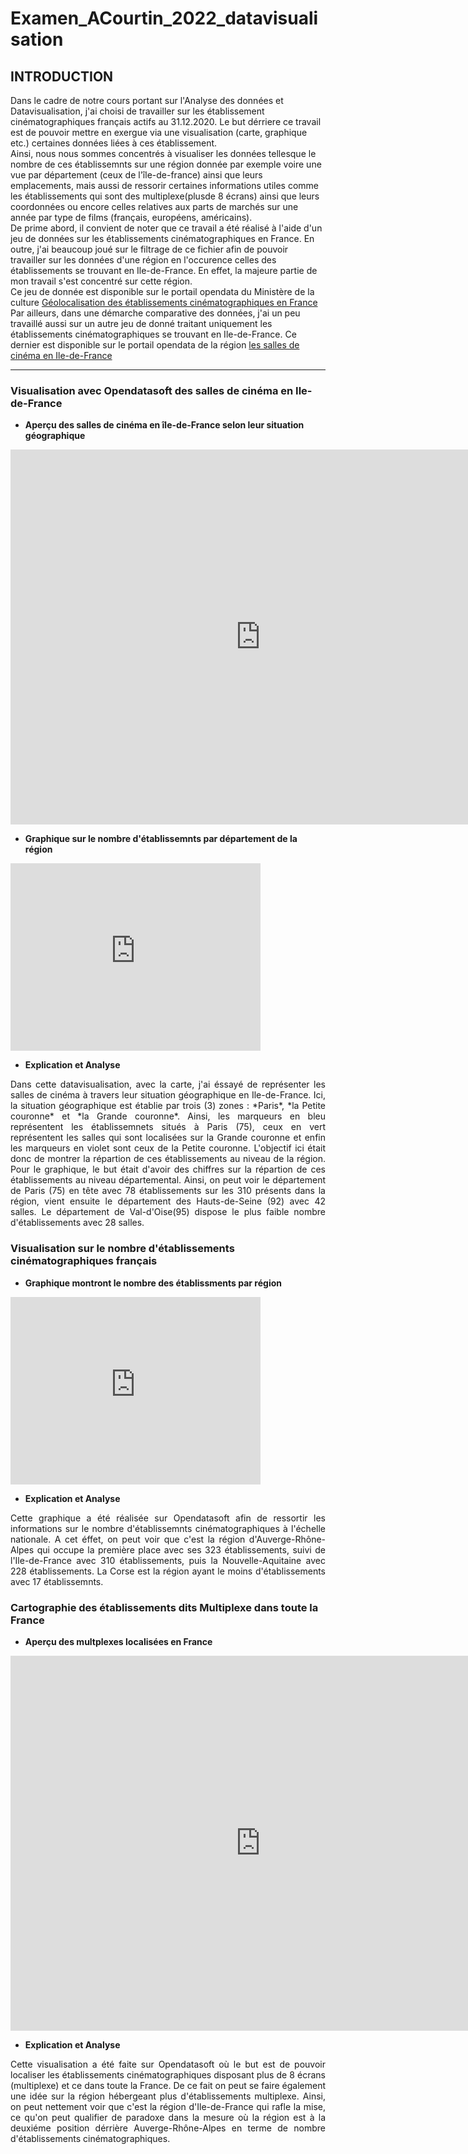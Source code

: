 # Examen_ACourtin_2022_datavisualisation

## INTRODUCTION

Dans le cadre de notre cours portant sur l'Analyse des données et Datavisualisation, j'ai choisi de travailler sur les établissement cinématographiques français actifs au 31.12.2020. Le but dérriere ce travail est de pouvoir mettre en exergue via une visualisation (carte, graphique etc.) certaines données liées à ces établissement.   
Ainsi, nous nous sommes concentrés à visualiser les données tellesque le nombre de ces établissemnts sur une région donnée par exemple voire une vue par département (ceux de l'île-de-france) ainsi que leurs emplacements, mais aussi de ressorir certaines informations utiles comme les établissements qui sont des multiplexe(plusde 8 écrans) ainsi que leurs coordonnées ou encore celles relatives aux parts de marchés sur une année par type de films (français, européens, américains).   
De prime abord, il convient de noter que ce travail a été réalisé à l'aide d'un jeu de données sur les établissements cinématographiques en France. En outre, j'ai beaucoup joué sur le filtrage de ce fichier afin de pouvoir travailler sur les données d'une région en l'occurence celles des établissements se trouvant en Ile-de-France. En effet, la majeure partie de mon travail s'est concentré sur cette région.  
Ce jeu de donnée est disponible sur le portail opendata du Ministère de la culture [Géolocalisation des établissements cinématographiques en France](https://data.culture.gouv.fr/explore/dataset/etablissements-cinematographiques/information/?dataChart=eyJxdWVyaWVzIjpbeyJjaGFydHMiOlt7InR5cGUiOiJjb2x1bW4iLCJmdW5jIjoiQ09VTlQiLCJzY2llbnRpZmljRGlzcGxheSI6dHJ1ZSwiY29sb3IiOiIjOGRhMGNiIn1dLCJ4QXhpcyI6InJlZ2lvbl9hZG1pbmlzdHJhdGl2ZSIsIm1heHBvaW50cyI6NTAsInNvcnQiOiIiLCJjb25maWciOnsiZGF0YXNldCI6ImV0YWJsaXNzZW1lbnRzLWNpbmVtYXRvZ3JhcGhpcXVlcyIsIm9wdGlvbnMiOnt9fX1dLCJ0aW1lc2NhbGUiOiIiLCJkaXNwbGF5TGVnZW5kIjp0cnVlLCJhbGlnbk1vbnRoIjp0cnVlfQ%3D%3D&location=5,46.53754,2.40395)  
Par ailleurs, dans une démarche comparative des données, j'ai un peu travaillé aussi sur un autre jeu de donné traitant uniquement les établissements cinématographiques se trouvant en Ile-de-France. Ce dernier est disponible sur le portail opendata de la région [les salles de cinéma en Ile-de-France ](https://data.iledefrance.fr/explore/dataset/les_salles_de_cinemas_en_ile-de-france/information/?location=10,49.07117,2.34764&basemap=jawg.streets)   
****
### Visualisation avec Opendatasoft des salles de cinéma en Ile-de-France    
- **Aperçu des salles de cinéma en île-de-France selon leur situation géographique** 
 
<iframe frameborder="0" width="800" height="600" src="https://data.opendatasoft.com/map/embed/sallescinematographiques_iledefrance/?&static=false&scrollWheelZoom=false"></iframe>   

- **Graphique sur le nombre d'établissemnts par département de la région**   

<iframe src="https://data.opendatasoft.com/chart/embed/sallesdecinemapardepartement_ile-de-france/?&static=false&datasetcard=false" width="400" height="300" frameborder="0"></iframe>   

- **Explication et Analyse**   
<div style="text-align: justify">
Dans cette datavisualisation, avec la carte, j'ai éssayé de représenter les salles de cinéma à travers leur situation géographique en Ile-de-France. Ici, la situation géographique est établie par trois (3) zones : *Paris*, *la Petite couronne* et *la Grande couronne*. Ainsi, les marqueurs en bleu représentent les établissemnets situés à Paris (75), ceux en vert représentent les salles qui sont localisées sur la Grande couronne et enfin les marqueurs en violet sont ceux de la Petite couronne. L'objectif ici était donc de montrer la répartion de ces établissements au niveau de la région.    
Pour le graphique, le but était d'avoir des chiffres sur la répartion de ces établissements au niveau départemental. Ainsi, on peut voir le département de Paris (75) en tête avec 78 établissements sur les 310 présents dans la région, vient ensuite le département des Hauts-de-Seine (92) avec 42 salles. Le département de Val-d'Oise(95) dispose le plus faible nombre d'établissements avec 28 salles.   
 </div>


### Visualisation sur le nombre d'établissements cinématographiques français   
- **Graphique montront le nombre des établissments par région**   

<iframe src="https://data.opendatasoft.com/chart/embed/etablissementscinematographiques_par_region/?&static=false&datasetcard=false" width="400" height="300" frameborder="0"></iframe>    

- **Explication et Analyse**   
<div style="text-align: justify">
Cette graphique a été réalisée sur Opendatasoft afin de ressortir les informations sur le nombre d'établissemnts cinématographiques à l'échelle nationale. A cet éffet, on peut voir que c'est la région d'Auverge-Rhône-Alpes qui occupe la première place avec ses 323 établissements, suivi de l'Ile-de-France avec 310 établissements, puis la Nouvelle-Aquitaine avec 228 établissements. La Corse est la région ayant le moins d'établissements avec 17 établissemnts. 
  </div>

### Cartographie des établissements dits Multiplexe dans toute la France   
- **Aperçu des multplexes localisées en France**   

<iframe frameborder="0" width="800" height="600" src="https://data.opendatasoft.com/map/embed/cinemamultiplex_france/?&static=false&scrollWheelZoom=false"></iframe>   

- **Explication et Analyse**   
<div style="text-align: justify">
Cette visualisation a été faite sur Opendatasoft où le but est de pouvoir localiser les établissements cinématographiques disposant plus de 8 écrans (multiplexe) et ce dans toute la France. De ce fait on peut se faire également une idée sur la région hébergeant plus d'établissements multiplexe. Ainsi, on peut nettement voir que c'est la région d'Ile-de-France qui rafle la mise, ce qu'on peut qualifier de paradoxe dans la mesure où la région est à la deuxiéme position dérrière Auverge-Rhône-Alpes en terme de nombre d'établissements cinématographiques.   
   </div>





  

